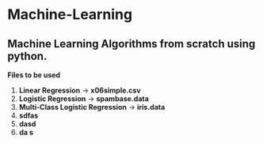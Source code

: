 # Machine-Learning

## Machine Learning Algorithms from scratch using python.

**Files to be used**

  1. **Linear Regression** -> **x06simple.csv**
  2. **Logistic Regression** -> **spambase.data**
  3. **Multi-Class Logistic Regression** -> **iris.data**
  4. **sdfas**
  5. **dasd**
  6. **da s**

